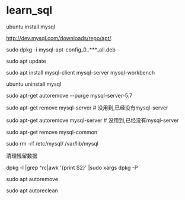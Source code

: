 # learn_sql

ubuntu install mysql

http://dev.mysql.com/downloads/repo/apt/.

sudo dpkg -i mysql-apt-config_0..***_all.deb

sudo apt update

sudo apt install mysql-client mysql-server mysql-workbench

ubuntu uninstall mysql

sudo apt-get autoremove --purge mysql-server-5.7

sudo apt-get remove mysql-server # 没用到,已经没有mysql-server

sudo apt-get autoremove mysql-server # 没用到,已经没有mysql-server

sudo apt-get remove mysql-common

sudo rm -rf /etc/mysql/ /var/lib/mysql


清理残留数据

dpkg -l |grep ^rc|awk '{print $2}' |sudo xargs dpkg -P

sudo apt autoremove

sudo apt autoreclean
